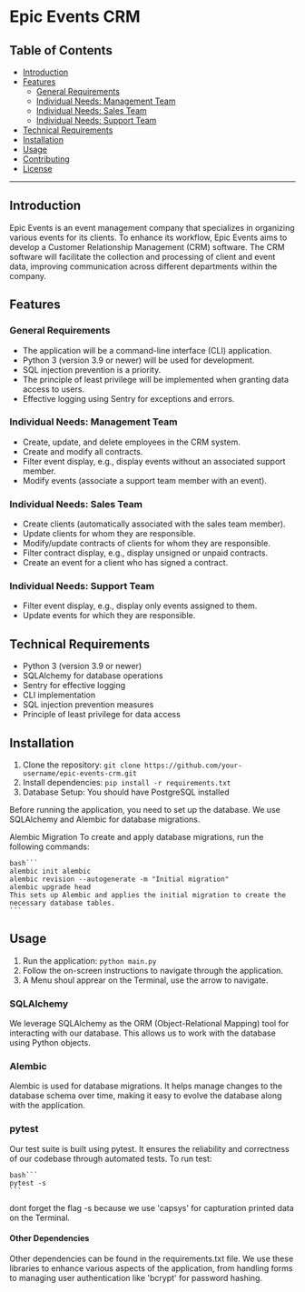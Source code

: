 # Epic Events CRM

## Table of Contents

- [Introduction](#introduction)
- [Features](#features)
  - [General Requirements](#general-requirements)
  - [Individual Needs: Management Team](#individual-needs-management-team)
  - [Individual Needs: Sales Team](#individual-needs-sales-team)
  - [Individual Needs: Support Team](#individual-needs-support-team)
- [Technical Requirements](#technical-requirements)
- [Installation](#installation)
- [Usage](#usage)
- [Contributing](#contributing)
- [License](#license)

---

## Introduction

Epic Events is an event management company that specializes in organizing various events for its clients. To enhance its workflow, Epic Events aims to develop a Customer Relationship Management (CRM) software. The CRM software will facilitate the collection and processing of client and event data, improving communication across different departments within the company.

## Features

### General Requirements

- The application will be a command-line interface (CLI) application.
- Python 3 (version 3.9 or newer) will be used for development.
- SQL injection prevention is a priority.
- The principle of least privilege will be implemented when granting data access to users.
- Effective logging using Sentry for exceptions and errors.

### Individual Needs: Management Team

- Create, update, and delete employees in the CRM system.
- Create and modify all contracts.
- Filter event display, e.g., display events without an associated support member.
- Modify events (associate a support team member with an event).

### Individual Needs: Sales Team

- Create clients (automatically associated with the sales team member).
- Update clients for whom they are responsible.
- Modify/update contracts of clients for whom they are responsible.
- Filter contract display, e.g., display unsigned or unpaid contracts.
- Create an event for a client who has signed a contract.

### Individual Needs: Support Team

- Filter event display, e.g., display only events assigned to them.
- Update events for which they are responsible.

## Technical Requirements

- Python 3 (version 3.9 or newer)
- SQLAlchemy for database operations
- Sentry for effective logging
- CLI implementation
- SQL injection prevention measures
- Principle of least privilege for data access

## Installation

1. Clone the repository: `git clone https://github.com/your-username/epic-events-crm.git`
2. Install dependencies: `pip install -r requirements.txt`
3. Database Setup:
   You should have PostgreSQL installed

Before running the application, you need to set up the database. We use SQLAlchemy and Alembic for database migrations.

Alembic Migration
To create and apply database migrations, run the following commands:

    bash```
    alembic init alembic
    alembic revision --autogenerate -m "Initial migration"
    alembic upgrade head
    This sets up Alembic and applies the initial migration to create the necessary database tables.
    ```

## Usage

1. Run the application: `python main.py`
2. Follow the on-screen instructions to navigate through the application.
3. A Menu shoul apprear on the Terminal, use the arrow to navigate.

### SQLAlchemy

We leverage SQLAlchemy as the ORM (Object-Relational Mapping) tool for interacting with our database. This allows us to work with the database using Python objects.

### Alembic

Alembic is used for database migrations. It helps manage changes to the database schema over time, making it easy to evolve the database along with the application.

### pytest

Our test suite is built using pytest. It ensures the reliability and correctness of our codebase through automated tests.
To run test:

    bash```
    pytest -s
    ```

dont forget the flag -s because we use 'capsys' for capturation printed data on the Terminal.

#### Other Dependencies

Other dependencies can be found in the requirements.txt file. We use these libraries to enhance various aspects of the application, from handling forms to managing user authentication like 'bcrypt' for password hashing.
